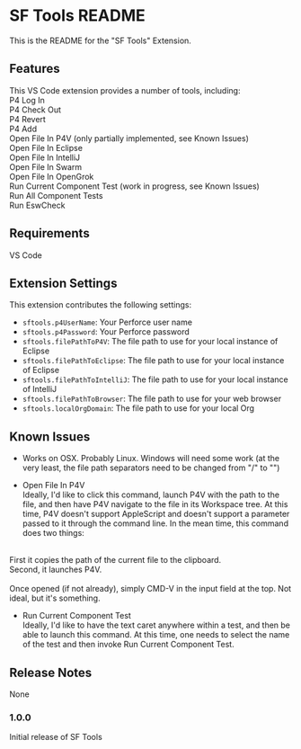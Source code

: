 # SF Tools README

This is the README for the "SF Tools" Extension.

## Features

This VS Code extension provides a number of tools, including:<br />
P4 Log In<br />
P4 Check Out<br />
P4 Revert<br />
P4 Add<br />
Open File In P4V (only partially implemented, see Known Issues)<br />
Open File In Eclipse<br />
Open File In IntelliJ<br />
Open File In Swarm<br />
Open File In OpenGrok<br />
Run Current Component Test (work in progress, see Known Issues)<br />
Run All Component Tests<br />
Run EswCheck<br />

## Requirements

VS Code

## Extension Settings

This extension contributes the following settings:

* `sftools.p4UserName`: Your Perforce user name
* `sftools.p4Password`: Your Perforce password
* `sftools.filePathToP4V`: The file path to use for your local instance of Eclipse
* `sftools.filePathToEclipse`: The file path to use for your local instance of Eclipse
* `sftools.filePathToIntelliJ`: The file path to use for your local instance of IntelliJ
* `sftools.filePathToBrowser`: The file path to use for your web browser
* `sftools.localOrgDomain`: The file path to use for your local Org

## Known Issues

* Works on OSX.  Probably Linux.  Windows will need some work (at the very least, the file path separators need to be changed from "/" to "\")

* Open File In P4V<br />
Ideally, I'd like to click this command, launch P4V with the path to the file, and then have P4V navigate to the file in its Workspace tree.  At this time, P4V doesn't support AppleScript and doesn't support a parameter passed to it through the command line.  In the mean time, this command does two things:<br />
<br />
First it copies the path of the current file to the clipboard.<br />
Second, it launches P4V.<br />
<br />
Once opened (if not already), simply CMD-V in the input field at the top.  Not ideal, but it's something.

* Run Current Component Test<br />
Ideally, I'd like to have the text caret anywhere within a test, and then be able to launch this command.  At this time, one needs to select the name of the test and then invoke Run Current Component Test.

## Release Notes

None

### 1.0.0

Initial release of SF Tools
